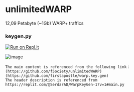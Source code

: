 # unlimitedWARP
12,09 Petabyte (~1Gb) WARP+ traffics


### keygen.py

[![Run on Repl.it](https://repl.it/badge/github/King-stark/Proxies/new/main/warp)](https://repl.it/github/King-stark/Proxies/new/main/warp)

![image](https://user-images.githubusercontent.com/44779327/173207968-680bd6ff-71e5-4fa4-87b8-5a32534ef7a4.png)
```
The main content is referenced from the following link：
(https://github.com/f5ociety/unlimitedWARP)
(https://github.com/firstapostle/warp.key.gen)
The header description is referenced from https://replit.com/@SerdarAD/WarpKeyGen-1?v=1#main.py
```
